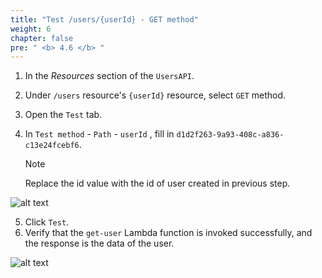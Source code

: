```yaml
---
title: "Test /users/{userId} - GET method"
weight: 6
chapter: false
pre: " <b> 4.6 </b> "
---
```


1. In the _Resources_ section of the `UsersAPI`.
2. Under `/users` resource's `{userId}` resource, select `GET` method.

3. Open the `Test` tab.
4. In `Test method` - `Path` - `userId` , fill in `d1d2f263-9a93-408c-a836-c13e24fcebf6`.

   > [!NOTE]
   > Replace the id value with the id of user created in previous step.

![alt text](/images/workshop-2/API-Gateway--users-userId-GET-method--test-path.jpg)

5. Click `Test`.
6. Verify that the `get-user` Lambda function is invoked successfully, and the response is the data of the user.

![alt text](/images/workshop-2/API-Gateway--users-userId-GET-method--test-results.jpg)
